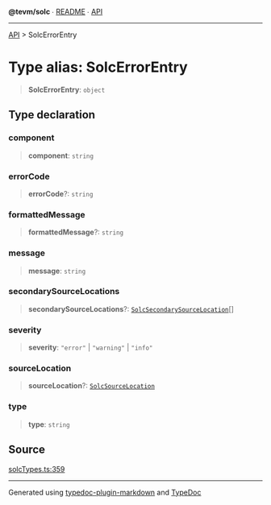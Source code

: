 **@tevm/solc** ∙ [README](../README.md) ∙ [API](../API.md)

***

[API](../API.md) > SolcErrorEntry

# Type alias: SolcErrorEntry

> **SolcErrorEntry**: `object`

## Type declaration

### component

> **component**: `string`

### errorCode

> **errorCode**?: `string`

### formattedMessage

> **formattedMessage**?: `string`

### message

> **message**: `string`

### secondarySourceLocations

> **secondarySourceLocations**?: [`SolcSecondarySourceLocation`](SolcSecondarySourceLocation.md)[]

### severity

> **severity**: `"error"` \| `"warning"` \| `"info"`

### sourceLocation

> **sourceLocation**?: [`SolcSourceLocation`](SolcSourceLocation.md)

### type

> **type**: `string`

## Source

[solcTypes.ts:359](https://github.com/evmts/tevm-monorepo/blob/main/bundler-packages/solc/src/solcTypes.ts#L359)

***
Generated using [typedoc-plugin-markdown](https://www.npmjs.com/package/typedoc-plugin-markdown) and [TypeDoc](https://typedoc.org/)
